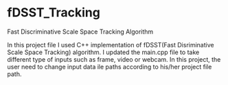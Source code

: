 # fDSST_Tracking
Fast Discriminative Scale Space Tracking Algorithm

In this project file I used C++ implementation of fDSST(Fast Disriminative Scale Space Tracking) algorithm. 
I updated the main.cpp file to take different type of inputs such as frame, video or webcam.
In this project, the user need to change input data ile paths according to his/her project file path.
